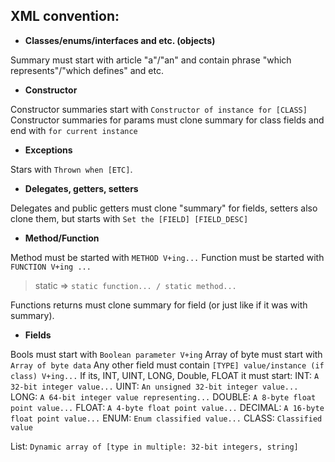## XML convention:

- **Classes/enums/interfaces and etc. (objects)**

Summary must start with article "a"/"an" and contain phrase "which represents"/"which defines" and etc.

- **Constructor**

Constructor summaries start with `Constructor of instance for [CLASS]`
Constructor summaries for params must clone summary for class fields and end with `for current instance`

- **Exceptions**

Stars with `Thrown when [ETC]`.

- **Delegates, getters, setters**

Delegates and public getters must clone "summary" for fields, setters also clone them, but starts with
`Set the [FIELD] [FIELD_DESC]`

- **Method/Function**

Method must be started with `METHOD V+ing...`
Function must be started with `FUNCTION V+ing ...`

> static => `static function... / static method...`

Functions returns must clone summary for field (or just like if it was with summary).

- **Fields**

Bools must start with `Boolean parameter V+ing`
Array of byte must start with `Array of byte data`
Any other field must contain `[TYPE] value/instance (if class) V+ing...`
If its, INT, UINT, LONG, Double, FLOAT it must start:
INT: `A 32-bit integer value...`
UINT: `An unsigned 32-bit integer value...`
LONG: `A 64-bit integer value representing...`
DOUBLE: `A 8-byte float point value...`
FLOAT: `A 4-byte float point value...`
DECIMAL: `A 16-byte float point value...`
ENUM: `Enum classified value...`
CLASS: `Classified value`

List: `Dynamic array of [type in multiple: 32-bit integers, string]`